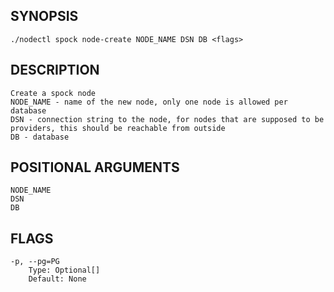 ## SYNOPSIS
    ./nodectl spock node-create NODE_NAME DSN DB <flags>
 
## DESCRIPTION
    Create a spock node
    NODE_NAME - name of the new node, only one node is allowed per database
    DSN - connection string to the node, for nodes that are supposed to be providers, this should be reachable from outside
    DB - database
 
## POSITIONAL ARGUMENTS
    NODE_NAME
    DSN
    DB
 
## FLAGS
    -p, --pg=PG
        Type: Optional[]
        Default: None

